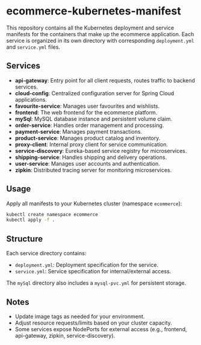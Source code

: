 # ecommerce-kubernetes-manifest

This repository contains all the Kubernetes deployment and service manifests for the containers that make up the ecommerce application. Each service is organized in its own directory with corresponding `deployment.yml` and `service.yml` files.

## Services

- **api-gateway**: Entry point for all client requests, routes traffic to backend services.
- **cloud-config**: Centralized configuration server for Spring Cloud applications.
- **favourite-service**: Manages user favourites and wishlists.
- **frontend**: The web frontend for the ecommerce platform.
- **mySql**: MySQL database instance and persistent volume claim.
- **order-service**: Handles order management and processing.
- **payment-service**: Manages payment transactions.
- **product-service**: Manages product catalog and inventory.
- **proxy-client**: Internal proxy client for service communication.
- **service-discovery**: Eureka-based service registry for microservices.
- **shipping-service**: Handles shipping and delivery operations.
- **user-service**: Manages user accounts and authentication.
- **zipkin**: Distributed tracing server for monitoring microservices.

## Usage

Apply all manifests to your Kubernetes cluster (namespace `ecommerce`):

```sh
kubectl create namespace ecommerce
kubectl apply -f .
```

## Structure

Each service directory contains:

- `deployment.yml`: Deployment specification for the service.
- `service.yml`: Service specification for internal/external access.

The `mySql` directory also includes a `mysql-pvc.yml` for persistent storage.

## Notes

- Update image tags as needed for your environment.
- Adjust resource requests/limits based on your cluster capacity.
- Some services expose NodePorts for external access (e.g., frontend, api-gateway, zipkin, service-discovery).